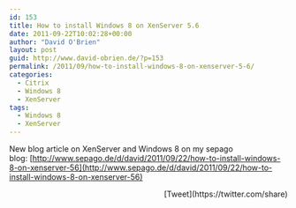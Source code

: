```yaml
---
id: 153
title: How to install Windows 8 on XenServer 5.6
date: 2011-09-22T10:02:28+00:00
author: "David O'Brien"
layout: post
guid: http://www.david-obrien.de/?p=153
permalink: /2011/09/how-to-install-windows-8-on-xenserver-5-6/
categories:
  - Citrix
  - Windows 8
  - XenServer
tags:
  - Windows 8
  - XenServer
---
```

New blog article on XenServer and Windows 8 on my sepago blog: [http://www.sepago.de/d/david/2011/09/22/how-to-install-windows-8-on-xenserver-56](http://www.sepago.de/d/david/2011/09/22/how-to-install-windows-8-on-xenserver-56) 

<div style="float: right; margin-left: 10px;">
  [Tweet](https://twitter.com/share)
</div>

